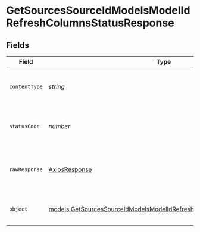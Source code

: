 # GetSourcesSourceIdModelsModelIdRefreshColumnsStatusResponse


## Fields

| Field                                                                                                                                                                | Type                                                                                                                                                                 | Required                                                                                                                                                             | Description                                                                                                                                                          |
| -------------------------------------------------------------------------------------------------------------------------------------------------------------------- | -------------------------------------------------------------------------------------------------------------------------------------------------------------------- | -------------------------------------------------------------------------------------------------------------------------------------------------------------------- | -------------------------------------------------------------------------------------------------------------------------------------------------------------------- |
| `contentType`                                                                                                                                                        | *string*                                                                                                                                                             | :heavy_check_mark:                                                                                                                                                   | HTTP response content type for this operation                                                                                                                        |
| `statusCode`                                                                                                                                                         | *number*                                                                                                                                                             | :heavy_check_mark:                                                                                                                                                   | HTTP response status code for this operation                                                                                                                         |
| `rawResponse`                                                                                                                                                        | [AxiosResponse](https://axios-http.com/docs/res_schema)                                                                                                              | :heavy_minus_sign:                                                                                                                                                   | Raw HTTP response; suitable for custom response parsing                                                                                                              |
| `object`                                                                                                                                                             | [models.GetSourcesSourceIdModelsModelIdRefreshColumnsStatusResponseBody](../../models/operations/getsourcessourceidmodelsmodelidrefreshcolumnsstatusresponsebody.md) | :heavy_minus_sign:                                                                                                                                                   | Successfully checked the status of the job.                                                                                                                          |
